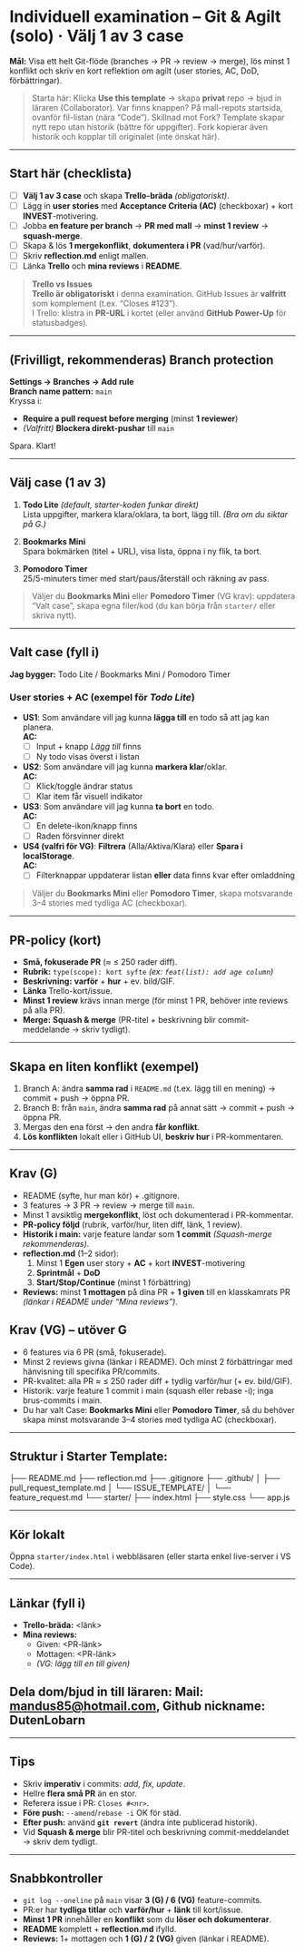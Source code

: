 # Individuell examination – Git & Agilt (solo) · **Välj 1 av 3 case**

**Mål:** Visa ett helt Git-flöde (branches → PR → review → merge), lös minst 1 konflikt och skriv en kort reflektion om agilt (user stories, AC, DoD, förbättringar).

> Starta här: Klicka **Use this template** → skapa **privat** repo → bjud in läraren (Collaborator).
> Var finns knappen? På mall-repots startsida, ovanför fil-listan (nära “Code”).
> Skillnad mot Fork? Template skapar nytt repo utan historik (bättre för uppgifter). Fork kopierar även historik och kopplar till originalet (inte önskat här).

---

## Start här (checklista)
- [ ] **Välj 1 av 3 case** och skapa **Trello-bräda** *(obligatoriskt)*.
- [ ] Lägg in **user stories** med **Acceptance Criteria (AC)** (checkboxar) + kort **INVEST**-motivering.
- [ ] Jobba **en feature per branch** → **PR med mall** → **minst 1 review** → **squash-merge**.
- [ ] Skapa & lös **1 mergekonflikt**, **dokumentera i PR** (vad/hur/varför).
- [ ] Skriv **reflection.md** enligt mallen.
- [ ] Länka **Trello** och **mina reviews** i **README**.

> **Trello vs Issues**  
> **Trello är obligatoriskt** i denna examination. GitHub Issues är **valfritt** som komplement (t.ex. “Closes #123”).  
> I Trello: klistra in **PR-URL** i kortet (eller använd **GitHub Power-Up** för statusbadges).

---

## (Frivilligt, rekommenderas) Branch protection
**Settings → Branches → Add rule**  
**Branch name pattern:** `main`  
Kryssa i:
- **Require a pull request before merging** (minst **1 reviewer**)
- *(Valfritt)* **Blockera direkt-pushar** till `main`

Spara. Klart!

---

## Välj case (1 av 3)

1) **Todo Lite** *(default, starter-koden funkar direkt)*  
   Lista uppgifter, markera klara/oklara, ta bort, lägg till. *(Bra om du siktar på G.)*  
   
2) **Bookmarks Mini**  
   Spara bokmärken (titel + URL), visa lista, öppna i ny flik, ta bort.
   
3) **Pomodoro Timer**  
   25/5-minuters timer med start/paus/återställ och räkning av pass.

> Väljer du **Bookmarks Mini** eller **Pomodoro Timer** (VG krav): uppdatera “Valt case”, skapa egna filer/kod (du kan börja från `starter/` eller skriva nytt).

---

## Valt case (fyll i)
**Jag bygger:** Todo Lite / Bookmarks Mini / Pomodoro Timer

### User stories + AC (exempel för _Todo Lite_)
- **US1**: Som användare vill jag kunna **lägga till** en todo så att jag kan planera.  
  **AC:**  
  - [ ] Input + knapp *Lägg till* finns  
  - [ ] Ny todo visas överst i listan
- **US2**: Som användare vill jag kunna **markera klar**/oklar.  
  **AC:**  
  - [ ] Klick/toggle ändrar status  
  - [ ] Klar item får visuell indikator
- **US3**: Som användare vill jag kunna **ta bort** en todo.  
  **AC:**  
  - [ ] En delete-ikon/knapp finns  
  - [ ] Raden försvinner direkt
- **US4 (valfri för VG)**: **Filtrera** (Alla/Aktiva/Klara) eller **Spara i localStorage**.  
  **AC:**  
  - [ ] Filterknappar uppdaterar listan **eller** data finns kvar efter omladdning

> Väljer du **Bookmarks Mini** eller **Pomodoro Timer**, skapa motsvarande 3–4 stories med tydliga AC (checkboxar).

---

## PR-policy (kort)
- **Små, fokuserade PR** (≈ ≤ 250 rader diff).
- **Rubrik:** `type(scope): kort syfte`  *(ex: `feat(list): add age column`)*  
- **Beskrivning:** **varför** + **hur** + ev. bild/GIF.
- **Länka** Trello-kort/issue.
- **Minst 1 review** krävs innan merge (för minst 1 PR, behöver inte reviews på alla PR).
- **Merge:** **Squash & merge** (PR-titel + beskrivning blir commit-meddelande → skriv tydligt).

---

## Skapa en liten konflikt (exempel)
1. Branch A: ändra **samma rad** i `README.md` (t.ex. lägg till en mening) → commit + push → öppna PR.  
2. Branch B: från `main`, ändra **samma rad** på annat sätt → commit + push → öppna PR.  
3. Mergas den ena först → den andra **får konflikt**.  
4. **Lös konflikten** lokalt eller i GitHub UI, **beskriv hur** i PR-kommentaren.

---

## Krav (G)
- README (syfte, hur man kör) + .gitignore.
- 3 features → 3 PR → review → merge till `main`.
- Minst 1 avsiktlig **mergekonflikt**, löst och dokumenterad i PR-kommentar.
- **PR-policy följd** (rubrik, varför/hur, liten diff, länk, 1 review).
- **Historik i main:** varje feature landar som **1 commit** *(Squash-merge rekommenderas)*.
- **reflection.md** (1–2 sidor):  
  1) Minst 1 **Egen** user story + **AC** + kort **INVEST**-motivering  
  2) **Sprintmål** + **DoD**  
  3) **Start/Stop/Continue** (minst 1 förbättring)
- **Reviews:** minst **1 mottagen** på dina PR + **1 given** till en klasskamrats PR  
  *(länkar i README under “Mina reviews”)*.

## Krav (VG) – utöver G
- 6 features via 6 PR (små, fokuserade).
- Minst 2 reviews givna (länkar i README). Och minst 2 förbättringar med hänvisning till specifika PR/commits.
- PR-kvalitet: alla PR ≈ ≤ 250 rader diff + tydlig varför/hur (+ ev. bild/GIF).
- Historik: varje feature 1 commit i main (squash eller rebase -i); inga brus-commits i main.
- Du har valt Case: **Bookmarks Mini** eller **Pomodoro Timer**, så du behöver skapa minst motsvarande 3–4 stories med tydliga AC (checkboxar).

---

## Struktur i Starter Template:
├── README.md
├── reflection.md
├── .gitignore
├── .github/
│   ├── pull_request_template.md
│   └── ISSUE_TEMPLATE/
│       └── feature_request.md
└── starter/
    ├── index.html
    ├── style.css
    └── app.js

---

## Kör lokalt
Öppna `starter/index.html` i webbläsaren (eller starta enkel live-server i VS Code).

---

## Länkar (fyll i)
- **Trello-bräda:** <länk>  
- **Mina reviews:**  
  - Given: <PR-länk>  
  - Mottagen: <PR-länk>  
  - *(VG: lägg till en till given)*
 
## Dela dom/bjud in till läraren: Mail: mandus85@hotmail.com, Github nickname: DutenLobarn

---

## Tips
- Skriv **imperativ** i commits: *add, fix, update*.
- Hellre **flera små PR** än en stor.
- Referera issue i PR: `Closes #<nr>`.
- **Före push:** `--amend`/`rebase -i` OK för städ.
- **Efter push:** använd **`git revert`** (ändra inte publicerad historik).
- Vid **Squash & merge** blir PR-titel och beskrivning commit-meddelandet → skriv dem tydligt.

---

## Snabbkontroller
- `git log --oneline` på `main` visar **3 (G) / 6 (VG)** feature-commits.
- PR:er har **tydliga titlar** och **varför/hur** + **länk** till kort/issue.
- **Minst 1 PR** innehåller en **konflikt** som du **löser och dokumenterar**.
- **README** komplett + **reflection.md** ifylld.
- **Reviews:** 1+ mottagen och **1 (G) / 2 (VG)** given (länkar i README).
